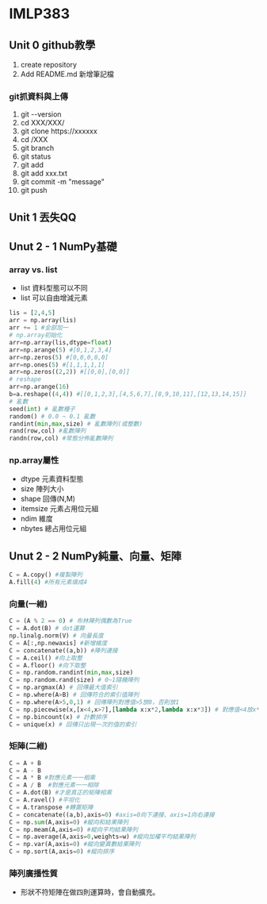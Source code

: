 # IMLP383
## Unit 0 github教學
1. create repository
2. Add README.md 新增筆記檔
### git抓資料與上傳
1. git --version
2. cd XXX/XXX/
3. git clone https://xxxxxx
4. cd /XXX
5. git branch
6. git status
7. git add
8. git add xxx.txt
9. git commit -m "message"
10. git push

## Unit 1 丟失QQ
## Unut 2 - 1 NumPy基礎
### array vs. list
- list 資料型態可以不同
- list 可以自由增減元素
```python
lis = [2,4,5]
arr = np.array(lis)
arr += 1 #全部加一
# np.array初始化
arr=np.array(lis,dtype=float)
arr=np.arange(5) #[0,1,2,3,4]
arr=np.zeros(5) #[0,0,0,0,0]
arr=np.ones(5) #[1,1,1,1,1]
arr=np.zeros((2,2)) #[[0,0],[0,0]]
# reshape
arr=np.arange(16)
b=a.reshape((4,4)) #[[0,1,2,3],[4,5,6,7],[8,9,10,11],[12,13,14,15]]
# 亂數
seed(int) # 亂數種子
random() # 0.0 ~ 0.1 亂數
randint(min,max,size) # 亂數陣列(或整數)
rand(row,col) #亂數陣列
randn(row,col) #常態分佈亂數陣列
```
### np.array屬性
- dtype 元素資料型態
- size 陣列大小
- shape 回傳(N,M)
- itemsize 元素占用位元組
- ndim 維度
- nbytes 總占用位元組

## Unut 2 - 2 NumPy純量、向量、矩陣

```python
C = A.copy() #複製陣列
A.fill(4) #所有元素填成4
```
### 向量(一維)
```python
C = (A % 2 == 0) # 布林陣列偶數為True
C = A.dot(B) # dot運算
np.linalg.norm(V) # 向量長度
C = A[:,np.newaxis] #新增維度
C = concatenate((a,b)) #陣列連接
C = A.ceil() #向上取整
C = A.floor() #向下取整
C = np.random.randint(min,max,size)
C = np.random.rand(size) # 0~1隨機陣列
C = np.argmax(A) # 回傳最大值索引
C = np.where(A>B) # 回傳符合的索引值陣列
C = np.where(A>5,0,1) # 回傳陣列對應值>5放0，否則放1
C = np.piecewise(x,[x<4,x>7],[lambda x:x*2,lambda x:x*3]) # 對應值<4放x*2，對應值>7放x*3，否則放0
C = np.bincount(x) # 計數排序
C = unique(x) # 回傳只出現一次的值的索引
```
### 矩陣(二維)
```python
C = A + B
C = A - B
C = A * B #對應元素一一相乘
C = A / B  #對應元素一一相除
C = A.dot(B) #才是真正的矩陣相乘
C = A.ravel() #平坦化
C = A.transpose #轉置矩陣
C = concatenate((a,b),axis=0) #axis=0向下連接、axis=1向右連接
C = np.sum(A,axis=0) #縱向和結果陣列
C = np.meam(A,axis=0) #縱向平均結果陣列
C = np.average(A,axis=0,weights=w) #縱向加權平均結果陣列
C = np.var(A,axis=0) #縱向變異數結果陣列
C = np.sort(A,axis=0) #縱向排序
```
### 陣列廣播性質
- 形狀不符矩陣在做四則運算時，會自動擴充。
